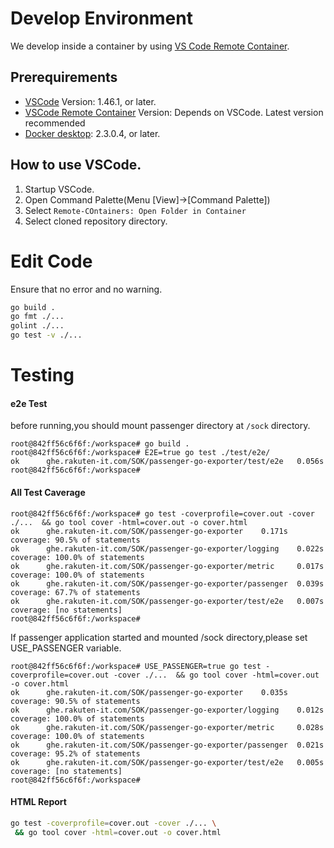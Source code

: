 # Develop Environment

We develop inside a container by using [VS Code Remote Container](https://code.visualstudio.com/docs/remote/containers).

## Prerequirements

- [VSCode](https://github.com/microsoft/vscode) Version: 1.46.1, or later.
- [VSCode Remote Container](https://marketplace.visualstudio.com/items?itemName=ms-vscode-remote.remote-containers) Version: Depends on VSCode. Latest version recommended
- [Docker desktop](https://www.docker.com/products/docker-desktop): 2.3.0.4, or later.

## How to use VSCode.

1. Startup VSCode.
2. Open Command Palette(Menu [View]->[Command Palette])
3. Select `Remote-COntainers: Open Folder in Container`
4. Select cloned repository directory.

# Edit Code

Ensure that no error and no warning.

```bash
go build . 
go fmt ./...  
golint ./...
go test -v ./...
```

# Testing

#### e2e Test

before running,you should mount passenger directory at `/sock` directory.

```
root@842ff56c6f6f:/workspace# go build .
root@842ff56c6f6f:/workspace# E2E=true go test ./test/e2e/
ok      ghe.rakuten-it.com/SOK/passenger-go-exporter/test/e2e   0.056s
root@842ff56c6f6f:/workspace# 
```

#### All Test Caverage

```
root@842ff56c6f6f:/workspace# go test -coverprofile=cover.out -cover ./...  && go tool cover -html=cover.out -o cover.html
ok      ghe.rakuten-it.com/SOK/passenger-go-exporter    0.171s  coverage: 90.5% of statements
ok      ghe.rakuten-it.com/SOK/passenger-go-exporter/logging    0.022s  coverage: 100.0% of statements
ok      ghe.rakuten-it.com/SOK/passenger-go-exporter/metric     0.017s  coverage: 100.0% of statements
ok      ghe.rakuten-it.com/SOK/passenger-go-exporter/passenger  0.039s  coverage: 67.7% of statements
ok      ghe.rakuten-it.com/SOK/passenger-go-exporter/test/e2e   0.007s  coverage: [no statements]
root@842ff56c6f6f:/workspace# 
```

If passenger application started and mounted /sock directory,please set USE_PASSENGER variable.

```
root@842ff56c6f6f:/workspace# USE_PASSENGER=true go test -coverprofile=cover.out -cover ./...  && go tool cover -html=cover.out -o cover.html
ok      ghe.rakuten-it.com/SOK/passenger-go-exporter    0.035s  coverage: 90.5% of statements
ok      ghe.rakuten-it.com/SOK/passenger-go-exporter/logging    0.012s  coverage: 100.0% of statements
ok      ghe.rakuten-it.com/SOK/passenger-go-exporter/metric     0.028s  coverage: 100.0% of statements
ok      ghe.rakuten-it.com/SOK/passenger-go-exporter/passenger  0.021s  coverage: 95.2% of statements
ok      ghe.rakuten-it.com/SOK/passenger-go-exporter/test/e2e   0.005s  coverage: [no statements]
root@842ff56c6f6f:/workspace# 
```

#### HTML Report

```bash
go test -coverprofile=cover.out -cover ./... \
 && go tool cover -html=cover.out -o cover.html
```

